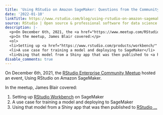 ```yaml
---
title: 'Using RStudio on Amazon SageMaker: Questions from the Community'
date: '2022-01-10'
linkTitle: https://www.rstudio.com/blog/using-rstudio-on-amazon-sagemaker-faq/
source: RStudio | Open source & professional software for data science teams on RStudio
description: |-
  <p>On December 6th, 2021, the <a href="https://www.meetup.com/RStudio-Enterprise-Community-Meetup/" target = "_blank">RStudio Enterprise Community Meetup</a> hosted an event, Using RStudio on Amazon SageMaker.</p>
  <p>In the meetup, James Blair covered:</p>
  <ol>
  <li>Setting up <a href="https://www.rstudio.com/products/workbench/" target = "_blank">RStudio Workbench</a> on SageMaker</li>
  <li>A use case for training a model and deploying to SageMaker</li>
  <li>Using that model from a Shiny app that was then published to <a href="https://www.rstudio.com/products/connect/" target = "_blank">RStudio ...
disable_comments: true
---
```

<p>On December 6th, 2021, the <a href="https://www.meetup.com/RStudio-Enterprise-Community-Meetup/" target = "_blank">RStudio Enterprise Community Meetup</a> hosted an event, Using RStudio on Amazon SageMaker.</p>
<p>In the meetup, James Blair covered:</p>
<ol>
<li>Setting up <a href="https://www.rstudio.com/products/workbench/" target = "_blank">RStudio Workbench</a> on SageMaker</li>
<li>A use case for training a model and deploying to SageMaker</li>
<li>Using that model from a Shiny app that was then published to <a href="https://www.rstudio.com/products/connect/" target = "_blank">RStudio ...